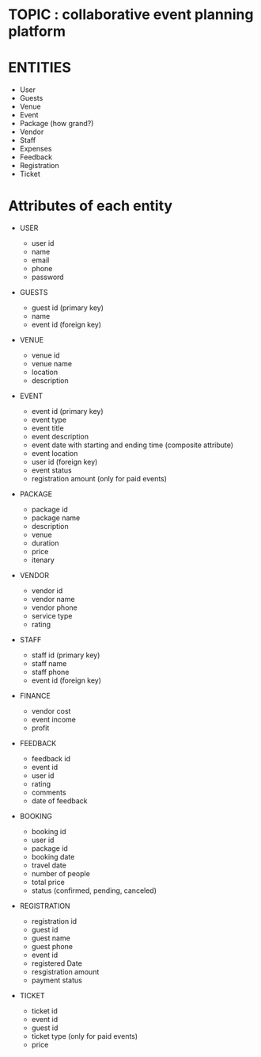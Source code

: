 # TOPIC : collaborative event planning platform

# ENTITIES
- User
- Guests
- Venue
- Event
- Package (how grand?)
- Vendor
- Staff
- Expenses
- Feedback
- Registration
- Ticket

# Attributes of each entity
- USER
    - user id
    - name
    - email
    - phone
    - password

- GUESTS
    - guest id (primary key)
    - name
    - event id (foreign key)

- VENUE
    - venue id
    - venue name
    - location
    - description

- EVENT
    - event id (primary key)
    - event type
    - event title
    - event description
    - event date with starting and ending time (composite attribute)
    - event location
    - user id (foreign key)
    - event status
    - registration amount (only for paid events)

- PACKAGE
    - package id
    - package name
    - description
    - venue
    - duration
    - price
    - itenary

- VENDOR
    - vendor id
    - vendor name
    - vendor phone
    - service type
    - rating

- STAFF
    - staff id (primary key)
    - staff name
    - staff phone
    - event id (foreign key)

- FINANCE
    - vendor cost
    - event income
    - profit

- FEEDBACK
    - feedback id
    - event id
    - user id
    - rating
    - comments
    - date of feedback

- BOOKING
    - booking id
    - user id
    - package id
    - booking date
    - travel date
    - number of people
    - total price
    - status (confirmed, pending, canceled)

- REGISTRATION
    - registration id
    - guest id
    - guest name
    - guest phone
    - event id
    - registered Date
    - resgistration amount
    - payment status

- TICKET
    - ticket id
    - event id
    - guest id
    - ticket type (only for paid events)
    - price
